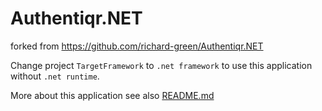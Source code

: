 # Authentiqr.NET

forked from https://github.com/richard-green/Authentiqr.NET

Change project `TargetFramework` to `.net framework` to use this application without `.net runtime`. 

More about this application see also [README.md](https://github.com/richard-green/Authentiqr.NET/blob/master/README.md)